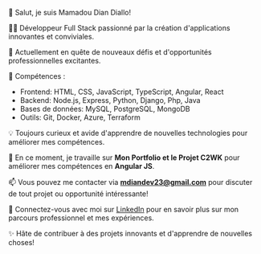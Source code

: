 👋 Salut, je suis Mamadou Dian Diallo!

👨‍💻 Développeur Full Stack passionné par la création d'applications innovantes et conviviales. 

💼 Actuellement en quête de nouveaux défis et d'opportunités professionnelles excitantes.

🚀 Compétences :
   - Frontend: HTML, CSS, JavaScript, TypeScript, Angular, React
   - Backend: Node.js, Express, Python, Django, Php, Java
   - Bases de données: MySQL, PostgreSQL, MongoDB
   - Outils: Git, Docker, Azure, Terraform

💡 Toujours curieux et avide d'apprendre de nouvelles technologies pour améliorer mes compétences.

🌱 En ce moment, je travaille sur **Mon Portfolio et le Projet C2WK** pour améliorer mes compétences en **Angular JS**.

📫 Vous pouvez me contacter via **mdiandev23@gmail.com** pour discuter de tout projet ou opportunité intéressante!

🔗 Connectez-vous avec moi sur [LinkedIn](https://www.linkedin.com/in/mamadou-dian-diallo-b16208141/) pour en savoir plus sur mon parcours professionnel et mes expériences.

✨ Hâte de contribuer à des projets innovants et d'apprendre de nouvelles choses!
